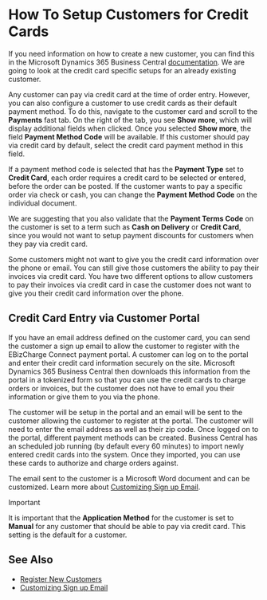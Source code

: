 # How To Setup Customers for Credit Cards

If you need information on how to create a new customer, you can find this in the Microsoft Dynamics 365 Business Central [documentation](https://docs.microsoft.com/en-US/dynamics365/financials/sales-how-register-new-customers). We are going to look at the credit card specific setups for an already existing customer.

Any customer can pay via credit card at the time of order entry. However, you can also configure a customer to use credit cards as their default payment method. To do this, navigate to the customer card and scroll to the **Payments** fast tab. On the right of the tab, you see **Show more**, which will display additional fields when clicked. Once you selected **Show more**, the field **Payment Method Code** will be available. If this customer should pay via credit card by default, select the credit card payment method in this field.

If a payment method code is selected that has the **Payment Type** set to **Credit Card**, each order requires a credit card to be selected or entered, before the order can be posted. If the customer wants to pay a specific order via check or cash, you can change the **Payment Method Code** on the individual document.

We are suggesting that you also validate that the **Payment Terms Code** on the customer is set to a term such as **Cash on Delivery** or **Credit Card**, since you would not want to setup payment discounts for customers when they pay via credit card.

Some customers might not want to give you the credit card information over the phone or email. You can still give those customers the ability to pay their invoices via credit card. You have two different options to allow customers to pay their invoices via credit card in case the customer does not want to give you their credit card information over the phone.

## Credit Card Entry via Customer Portal

If you have an email address defined on the customer card, you can send the customer a sign up email to allow the customer to register with the EBizCharge Connect payment portal. A customer can log on to the portal and enter their credit card information securely on the site. Microsoft Dynamics 365 Business Central then downloads this information from the portal in a tokenized form so that you can use the credit cards to charge orders or invoices, but the customer does not have to email you their information or give them to you via the phone.

The customer will be setup in the portal and an email will be sent to the customer allowing the customer to register at the portal. The customer will need to enter the email address as well as their zip code. Once logged on to the portal, different payment methods can be created. Business Central has an scheduled job running (by default every 60 minutes) to import newly entered credit cards into the system. Once they imported, you can use these cards to authorize and charge orders against.

The email sent to the customer is a Microsoft Word document and can be customized. Learn more about [Customizing Sign up Email](how-to-customize-signup-email.md).

> [!IMPORTANT]
> It is important that the **Application Method** for the customer is set to **Manual** for any customer that should be able to pay via credit card. This setting is the default for a customer.

## See Also

- [Register New Customers](https://docs.microsoft.com/en-US/dynamics365/financials/sales-how-register-new-customers)
- [Customizing Sign up Email](how-to-customize-signup-email.md)
